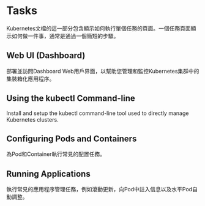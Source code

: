 # Tasks

Kubernetes文檔的這一部分包含顯示如何執行單個任務的頁面。一個任務頁面顯示如何做一件事，通常是通過一個簡短的步驟。

## Web UI (Dashboard)

部署並訪問Dashboard Web用戶界面，以幫助您管理和監控Kubernetes集群中的集裝箱化應用程序。

## Using the kubectl Command-line

Install and setup the kubectl command-line tool used to directly manage Kubernetes clusters.

## Configuring Pods and Containers

為Pod和Container執行常見的配置任務。


## Running Applications

執行常見的應用程序管理任務，例如滾動更新，向Pod中註入信息以及水平Pod自動調整。
